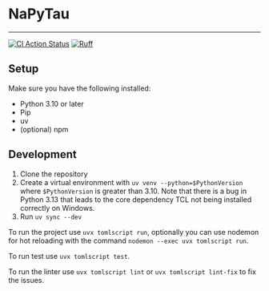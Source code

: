 # NaPyTau

----
[![CI Action Status](https://github.com/BP-TPSE-Projektgruppe-80/NaPyTau/workflows/ci/badge.svg)](https://github.com/BP-TPSE-Projektgruppe-80/NaPyTau/actions)
[![Ruff](https://img.shields.io/endpoint?url=https://raw.githubusercontent.com/astral-sh/ruff/main/assets/badge/v2.json)](https://github.com/astral-sh/ruff)

## Setup

Make sure you have the following installed:

- Python 3.10 or later
- Pip
- uv
- (optional) npm

## Development

1. Clone the repository
2. Create a virtual environment with `uv venv --python=$PythonVersion` where `$PythonVersion` is greater than 3.10. Note that there is a bug in Python 3.13 that leads to the core dependency TCL not being installed correctly on Windows.
3. Run `uv sync --dev`

To run the project use `uvx tomlscript run`, optionally you can use nodemon for hot reloading with the command `nodemon --exec uvx tomlscript run`.

To run test use `uvx tomlscript test`.

To run the linter use `uvx tomlscript lint` or `uvx tomlscript lint-fix` to fix the issues.


